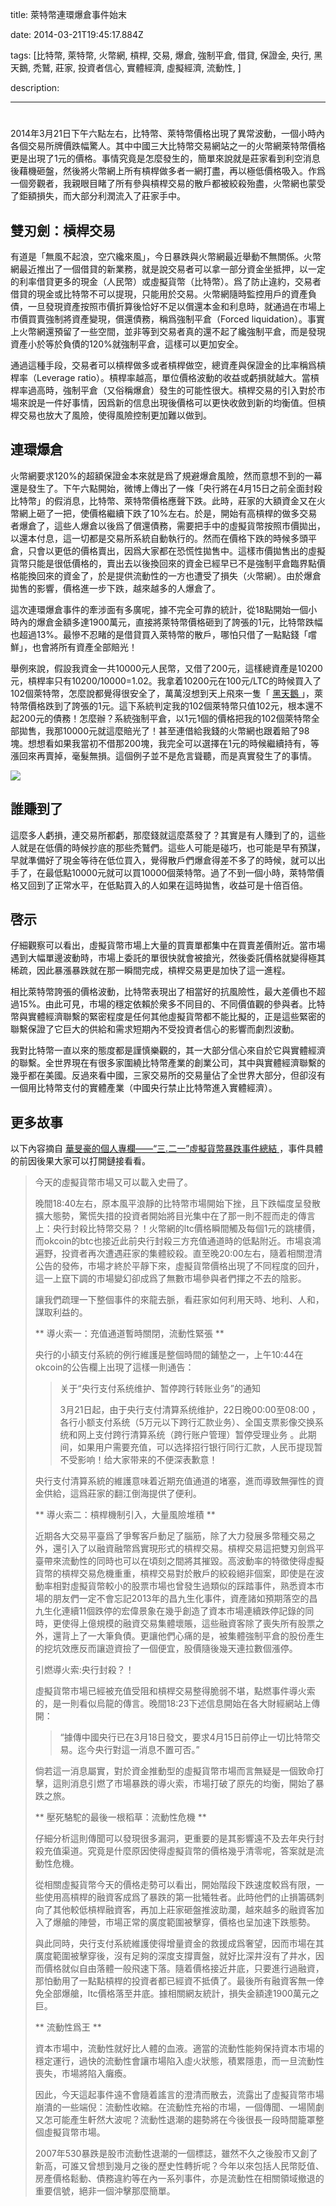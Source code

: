 title: 萊特幣連環爆倉事件始末

date: 2014-03-21T19:45:17.884Z

tags: [比特幣, 萊特幣, 火幣網, 槓桿, 交易, 爆倉, 強制平倉, 借貸, 保證金, 央行, 黑天鵝, 禿鷲, 莊家, 投資者信心, 實體經濟, 虛擬經濟, 流動性, ]

description: 

---
# 

2014年3月21日下午六點左右，比特幣、萊特幣價格出現了異常波動，一個小時內各個交易所牌價跌幅驚人。其中中國三大比特幣交易網站之一的火幣網萊特幣價格更是出現了1元的價格。事情究竟是怎麼發生的，簡單來說就是莊家看到利空消息後藉機砸盤，然後將火幣網上所有槓桿做多者一網打盡，再以極低價格吸入。作爲一個旁觀者，我親眼目睹了所有參與槓桿交易的散戶都被絞殺殆盡，火幣網也蒙受了鉅額損失，而大部分利潤流入了莊家手中。 

##  雙刃劍：槓桿交易 

有道是「無風不起浪，空穴纔來風」，今日暴跌與火幣網最近舉動不無關係。火幣網最近推出了一個借貸的新業務，就是說交易者可以拿一部分資金坐抵押，以一定的利率借貸更多的現金（人民幣）或虛擬貨幣（比特幣）。爲了防止違約，交易者借貸的現金或比特幣不可以提現，只能用於交易。火幣網隨時監控用戶的資產負債，一旦發現資產按照市價折算後恰好不足以償還本金和利息時，就通過在市場上市價買賣強制將資產變現，償還債務，稱爲強制平倉（Forced liquidation）。事實上火幣網還預留了一些空間，並非等到交易者真的還不起了纔強制平倉，而是發現資產小於等於負債的120%就強制平倉，這樣可以更加安全。 

通過這種手段，交易者可以槓桿做多或者槓桿做空，總資產與保證金的比率稱爲槓桿率（Leverage ratio）。槓桿率越高，單位價格波動的收益或虧損就越大。當槓桿率過高時，強制平倉（又俗稱爆倉）發生的可能性很大。槓桿交易的引入對於市場來說是一件好事情，因爲新的信息出現後價格可以更快收斂到新的均衡值。但槓桿交易也放大了風險，使得風險控制更加難以做到。 

##  連環爆倉 

火幣網要求120%的超額保證金本來就是爲了規避爆倉風險，然而意想不到的一幕還是發生了。下午六點開始，微博上傳出了一條「央行將在4月15日之前全面封殺比特幣」的假消息，比特幣、萊特幣價格應聲下跌。此時，莊家的大額資金又在火幣網上砸了一把，使價格繼續下跌了10%左右。於是，開始有高槓桿的做多交易者爆倉了，這些人爆倉以後爲了償還債務，需要把手中的虛擬貨幣按照市價拋出，以還本付息，這一切都是交易所系統自動執行的。然而在價格下跌的時候多頭平倉，只會以更低的價格賣出，因爲大家都在恐慌性拋售中。這樣市價拋售出的虛擬貨幣只能是很低價格的，賣出去以後換回來的資金已經早已不是強制平倉臨界點價格能換回來的資金了，於是提供流動性的一方也遭受了損失（火幣網）。由於爆倉拋售的影響，價格進一步下跌，越來越多的人爆倉了。 

這次連環爆倉事件的牽涉面有多廣呢，據不完全可靠的統計，從18點開始一個小時內的爆倉金額多達1900萬元，直接將萊特幣價格砸到了誇張的1元，比特幣跌幅也超過13%。最慘不忍睹的是借貸買入萊特幣的散戶，哪怕只借了一點點錢「嚐鮮」，也會將所有資產全部賠光！ 

舉例來說，假設我資金一共10000元人民幣，又借了200元，這樣總資產是10200元，槓桿率只有10200/10000=1.02。我拿着10200元在100元/LTC的時候買入了102個萊特幣，怎麼說都覺得很安全了，萬萬沒想到天上飛來一隻「 [ 黑天鵝 ](https://en.wikipedia.org/wiki/Black_swan_theory) 」，萊特幣價格跌到了誇張的1元。這下系統判定我的102個萊特幣只值102元，根本還不起200元的債務！怎麼辦？系統強制平倉，以1元1個的價格把我的102個萊特幣全部拋售，我那10000元就這麼賠光了！甚至連借給我錢的火幣網也跟着賠了98塊。想想看如果我當初不借那200塊，我完全可以選擇在1元的時候繼續持有，等漲回來再賣掉，毫髮無損。這個例子並不是危言聳聽，而是真實發生了的事情。 

[ ![](https://www.byvoid.com/upload/blog/btc/20140321-huobi-ltc.png) ](https://www.byvoid.com/upload/blog/btc/20140321-huobi-ltc.png)

##  誰賺到了 

這麼多人虧損，連交易所都虧，那麼錢就這麼蒸發了？其實是有人賺到了的，這些人就是在低價的時候抄底的那些禿鷲們。這些人可能是碰巧，也可能是早有預謀，早就準備好了現金等待在低位買入，覺得散戶們爆倉得差不多了的時候，就可以出手了，在最低點10000元就可以買10000個萊特幣。過了不到一個小時，萊特幣價格又回到了正常水平，在低點買入的人如果在這時拋售，收益可是十倍百倍。 

##  啓示 

仔細觀察可以看出，虛擬貨幣市場上大量的買賣單都集中在買賣差價附近。當市場遇到大幅單邊波動時，市場上委託的單很快就會被搶光，然後委託價格就變得極其稀疏，因此暴漲暴跌就在那一瞬間完成，槓桿交易更是加快了這一進程。 

相比萊特幣誇張的價格波動，比特幣表現出了相當好的抗風險性，最大差價也不超過15%。由此可見，市場的穩定依賴於衆多不同目的、不同價值觀的參與者。比特幣與實體經濟聯繫的緊密程度是任何其他虛擬貨幣都不能比擬的，正是這些緊密的聯繫保證了它巨大的供給和需求短期內不受投資者信心的影響而劇烈波動。 

我對比特幣一直以來的態度都是謹慎樂觀的，其一大部分信心來自於它與實體經濟的聯繫。全世界現在有很多家圍繞比特幣產業的創業公司，其中與實體經濟聯繫的幾乎都在美國。反過來看中國，三家交易所的交易量佔了全世界大部分，但卻沒有一個用比特幣支付的實體產業（中國央行禁止比特幣進入實體經濟）。 

##  更多故事 

以下內容摘自 [ 華旻豪的個人專欄——“三.二一”虛擬貨幣暴跌事件總結 ](http://www.huaminhao.com/summary-btc-plummet/) ，事件具體的前因後果大家可以打開鏈接看看。 

> 今天的虛擬貨幣市場又可以載入史冊了。 
> 
> 晚間18:40左右，原本風平浪靜的比特幣市場開始下挫，且下跌幅度呈發散擴大態勢，驚慌失措的投資者開始將目光集中在了那一則不脛而走的傳言上：央行封殺比特幣交易？！火幣網的ltc價格瞬間觸及每個1元的跳樓價，而okcoin的btc也接近此前央行封殺三方充值通道時的低點附近。市場哀鴻遍野，投資者再次遭遇莊家的集體絞殺。直至晚20:00左右，隨着相關澄清公告的發佈，市場才終於平靜下來，虛擬貨幣價格出現了不同程度的回升，這一上竄下調的市場變幻卻成爲了無數市場參與者們揮之不去的陰影。 
> 
> 讓我們疏理一下整個事件的來龍去脈，看莊家如何利用天時、地利、人和，謀取利益的。 
> 
> ** 導火索一：充值通道暫時關閉，流動性緊張 **
> 
> 央行的小額支付系統的例行維護是整個時間的鋪墊之一，上午10:44在okcoin的公告欄上出現了這樣一則通告： 
>
>> 关于“央行支付系统维护、暂停跨行转账业务”的通知 
>> 
>> 3月21日起，由于央行支付清算系统维护，22日晚00:00至08:00 ，各行小额支付系统（5万元以下跨行汇款业务）、全国支票影像交换系统和网上支付跨行清算系统（跨行账户管理）暂停受理业务 。此期间，如果用户需要充值，可以选择招行银行同行汇款，人民币提现暂不受影响！给大家带来的不便深表歉意！ 
> 
> 央行支付清算系統的維護意味着近期充值通道的堵塞，進而導致無彈性的資金供給，這爲莊家的翻江倒海提供了便利。 
> 
> ** 導火索二：槓桿機制引入，大量風險堆積 **
> 
> 近期各大交易平臺爲了爭奪客戶動足了腦筋，除了大力發展多幣種交易之外，還引入了以融資融幣爲實現形式的槓桿交易。槓桿交易這把雙刃劍爲平臺帶來流動性的同時也可以在頃刻之間將其摧毀。高波動率的特徵使得虛擬貨幣的槓桿交易危機重重，槓桿交易對於散戶的絞殺絕非個案，即使是在波動率相對虛擬貨幣較小的股票市場也曾發生過類似的踩踏事件，熟悉資本市場的朋友們一定不會忘記2013年的昌九生化事件，資產諸如預期落空的昌九生化連續11個跌停的宏偉景象在幾乎創造了資本市場連續跌停記錄的同時，更使得上億規模的融資交易集體壞賬，這些融資客除了喪失所有股票之外，還背上了一大筆負債。更讓他們心痛的是，被集體強制平倉的股份產生的挖坑效應反而讓遊資撿了一個便宜，股價隨後幾天連拉數個漲停。 
> 
> 引燃導火索:央行封殺？！ 
> 
> 虛擬貨幣市場已經被充值受阻和槓桿交易整得脆弱不堪，點燃事件導火索的，是一則看似烏龍的傳言。晚間18:23下述信息開始在各大財經網站上傳開： 
>
>> “據傳中國央行已在3月18日發文，要求4月15日前停止一切比特幣交易。迄今央行對這一消息不置可否。” 
> 
> 倘若這一消息屬實，對於資金推動型的虛擬貨幣市場而言無疑是一個致命打擊，這則消息引燃了市場暴跌的導火索，市場打破了原先的均衡，開始了暴跌之旅。 
> 
> ** 壓死駱駝的最後一根稻草：流動性危機 **
> 
> 仔細分析這則傳聞可以發現很多漏洞，更重要的是其影響遠不及去年央行封殺充值渠道。究竟是什麼原因使得虛擬貨幣的價格幾乎清零呢，答案就是流動性危機。 
> 
> 從相關虛擬貨幣今天的價格走勢可以看出，開始階段下跌速度較爲有限，一些使用高槓桿的融資客成爲了暴跌的第一批犧牲者。此時他們的止損籌碼刺向了其他較低槓桿融資客，再加上莊家砸盤推波助瀾，越來越多的融資客加入了爆艙的陣營，市場正常的廣度範圍被擊穿，價格也呈加速下跌態勢。 
> 
> 與此同時，央行支付系統維護使得增量資金的救援成爲奢望，因而市場在其廣度範圍被擊穿後，沒有足夠的深度支撐賣盤，就好比深井沒有了井水，因而價格就似自由落體一般飛速下落。隨着價格接近井底，只要進行過融資，那怕動用了一點點槓桿的投資者都已經資不抵債了。最後所有融資客無一倖免全部爆艙，ltc價格落至井底。據相關網友統計，損失金額達1900萬元之巨。 
> 
> ** 流動性爲王 **
> 
> 資本市場中，流動性就好比人體的血液。適當的流動性能夠保持資本市場的穩定運行，過快的流動性會讓市場陷入虛火狀態，積累隱患，而一旦流動性喪失，市場將陷入癱瘓。 
> 
> 因此，今天這起事件遠不會隨着謠言的澄清而散去，流露出了虛擬貨幣市場崩潰的一些端倪：流動性收縮。在流動性充裕的市場，一個傳聞、一場鬧劇又怎可能產生軒然大波呢？流動性退潮的趨勢將在今後很長一段時間籠罩整個虛擬貨幣市場。 
> 
> 2007年530暴跌是股市流動性退潮的一個標誌，雖然不久之後股市又創了新高，可誰又曾想到幾月之後的歷史性轉折呢？今年以來包括人民幣貶值、房產價格鬆動、債務違約等在內一系列事件，亦是流動性在相關領域撤退的重要信號，絕非一個沖擊那麼簡單。 

